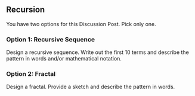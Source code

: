 ## Recursion

You have two options for this Discussion Post. Pick only one. 

### Option 1: Recursive Sequence

Design a recursive sequence. Write out the first 10 terms and describe the pattern in words and/or mathematical notation.


### Option 2: Fractal

Design a fractal. Provide a sketch and describe the pattern in words.
